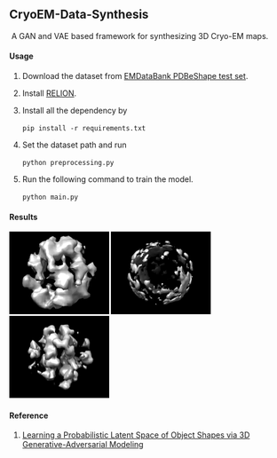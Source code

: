 ## CryoEM-Data-Synthesis

​	A GAN and VAE based framework for synthesizing 3D Cryo-EM maps.



#### Usage

1. Download the dataset from [EMDataBank PDBeShape test set](https://www.ebi.ac.uk/pdbe/emdb/test_data.html).

2. Install [RELION](https://www3.mrc-lmb.cam.ac.uk/relion/index.php?title=Main_Page).

3. Install all the dependency by 

   `pip install -r requirements.txt`

4. Set the dataset path and run

   `python preprocessing.py`

5. Run the following command to train the model.

   `python main.py`

   

#### Results

<img src="./experiments/1.png" alt="scale" style="zoom:25%;" />

<img src="./experiments/2.png" style="zoom:25%;" />

<img src="./experiments/16.png" style="zoom:25%;" />

#### Reference

1. [Learning a Probabilistic Latent Space of Object Shapes via 3D Generative-Adversarial Modeling](https://arxiv.org/pdf/1610.07584.pdf)